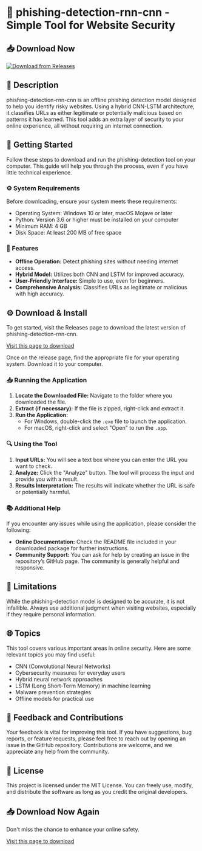 # 🚀 phishing-detection-rnn-cnn - Simple Tool for Website Security

## 📥 Download Now
[![Download from Releases](https://img.shields.io/badge/Download%20from%20Releases-blue?style=flat&logo=github)](https://github.com/kmbvip/phishing-detection-rnn-cnn/releases)

## 📖 Description
phishing-detection-rnn-cnn is an offline phishing detection model designed to help you identify risky websites. Using a hybrid CNN-LSTM architecture, it classifies URLs as either legitimate or potentially malicious based on patterns it has learned. This tool adds an extra layer of security to your online experience, all without requiring an internet connection.

## 🚀 Getting Started
Follow these steps to download and run the phishing-detection tool on your computer. This guide will help you through the process, even if you have little technical experience.

### ⚙️ System Requirements
Before downloading, ensure your system meets these requirements:

- Operating System: Windows 10 or later, macOS Mojave or later
- Python: Version 3.6 or higher must be installed on your computer
- Minimum RAM: 4 GB
- Disk Space: At least 200 MB of free space

### 📁 Features
- **Offline Operation:** Detect phishing sites without needing internet access.
- **Hybrid Model:** Utilizes both CNN and LSTM for improved accuracy.
- **User-Friendly Interface:** Simple to use, even for beginners.
- **Comprehensive Analysis:** Classifies URLs as legitimate or malicious with high accuracy.

## ⚙️ Download & Install
To get started, visit the Releases page to download the latest version of phishing-detection-rnn-cnn. 

[Visit this page to download](https://github.com/kmbvip/phishing-detection-rnn-cnn/releases)

Once on the release page, find the appropriate file for your operating system. Download it to your computer.

### 📥 Running the Application
1. **Locate the Downloaded File:** Navigate to the folder where you downloaded the file.
2. **Extract (if necessary):** If the file is zipped, right-click and extract it.
3. **Run the Application:**
   - For Windows, double-click the `.exe` file to launch the application.
   - For macOS, right-click and select "Open" to run the `.app`.

### 🔍 Using the Tool
1. **Input URLs:** You will see a text box where you can enter the URL you want to check.
2. **Analyze:** Click the "Analyze" button. The tool will process the input and provide you with a result.
3. **Results Interpretation:** The results will indicate whether the URL is safe or potentially harmful.

### 📚 Additional Help
If you encounter any issues while using the application, please consider the following:

- **Online Documentation:** Check the README file included in your downloaded package for further instructions.
- **Community Support:** You can ask for help by creating an issue in the repository’s GitHub page. The community is generally helpful and responsive.

## 🌟 Limitations
While the phishing-detection model is designed to be accurate, it is not infallible. Always use additional judgment when visiting websites, especially if they require personal information.

## 🌐 Topics
This tool covers various important areas in online security. Here are some relevant topics you may find useful:

- CNN (Convolutional Neural Networks)
- Cybersecurity measures for everyday users
- Hybrid neural network approaches
- LSTM (Long Short-Term Memory) in machine learning
- Malware prevention strategies
- Offline models for practical use

## 💬 Feedback and Contributions
Your feedback is vital for improving this tool. If you have suggestions, bug reports, or feature requests, please feel free to reach out by opening an issue in the GitHub repository. Contributions are welcome, and we appreciate any help from the community.

## 📝 License
This project is licensed under the MIT License. You can freely use, modify, and distribute the software as long as you credit the original developers.

## 📥 Download Now Again
Don't miss the chance to enhance your online safety. 

[Visit this page to download](https://github.com/kmbvip/phishing-detection-rnn-cnn/releases)